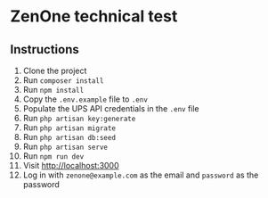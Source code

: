 # ZenOne technical test

## Instructions

1. Clone the project
2. Run `composer install`
3. Run `npm install`
4. Copy the `.env.example` file to `.env`
5. Populate the UPS API credentials in the `.env` file
6. Run `php artisan key:generate`
7. Run `php artisan migrate`
8. Run `php artisan db:seed`
9. Run `php artisan serve`
10. Run `npm run dev`
11. Visit [http://localhost:3000](http://localhost:3000)
12. Log in with `zenone@example.com` as the email and `password` as the password
